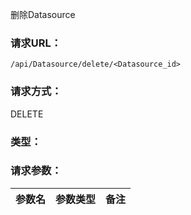 删除Datasource

### **请求URL：**

`/api/Datasource/delete/<Datasource_id>`

### **请求方式：**

DELETE

### **类型：**

### **请求参数：**

|参数名|参数类型|备注|
|:--|:--|:--|